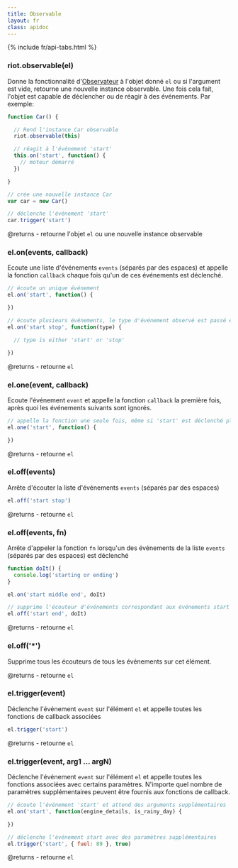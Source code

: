```yaml
---
title: Observable
layout: fr
class: apidoc
---
```


{% include fr/api-tabs.html %}


### <a name="constructor"></a> riot.observable(el)

Donne la fonctionnalité d'[Observateur](http://en.wikipedia.org/wiki/Observer_pattern) à l'objet donné `el` ou si l'argument est vide, retourne une nouvelle instance observable. Une fois cela fait, l'objet est capable de déclencher ou de réagir à des événements. Par exemple:

``` js
function Car() {

  // Rend l'instance Car observable
  riot.observable(this)

  // réagit à l'événement 'start'
  this.on('start', function() {
    // moteur démarré
  })

}

// crée une nouvelle instance Car
var car = new Car()

// déclenche l'événement 'start'
car.trigger('start')
```

@returns - retourne l'objet `el` ou une nouvelle instance observable


### <a name="on"></a> el.on(events, callback)

Ecoute une liste d'événements `events` (séparés par des espaces) et appelle la fonction `callback` chaque fois qu'un de ces événements est déclenché.

``` js
// écoute un unique événement
el.on('start', function() {

})

// écoute plusieurs événements, le type d'événement observé est passé en argument de la fonction callback
el.on('start stop', function(type) {

  // type is either 'start' or 'stop'

})
```

@returns - retourne `el`

### <a name="one"></a> el.one(event, callback)

Ecoute l'événement `event` et appelle la fonction `callback` la première fois, après quoi les événements suivants sont ignorés.

``` js
// appelle la fonction une seule fois, même si 'start' est déclenché plusieurs fois
el.one('start', function() {

})
```

@returns - retourne `el`

### <a name="off"></a> el.off(events)

Arrête d'écouter la liste d'événements `events` (séparés par des espaces)

``` js
el.off('start stop')
```

@returns - retourne `el`

### <a name="off-fn"></a> el.off(events, fn)

Arrête d'appeler la fonction `fn` lorsqu'un des événements de la liste `events` (séparés par des espaces) est déclenché

``` js
function doIt() {
  console.log('starting or ending')
}

el.on('start middle end', doIt)

// supprime l'écouteur d'événements correspondant aux événements start et end et à la fonction doIt
el.off('start end', doIt)
```

@returns - retourne `el`

### <a name="off-all"></a> el.off('*')

Supprime tous les écouteurs de tous les événements sur cet élément.

@returns - retourne `el`


### <a name="trigger"></a> el.trigger(event)

Déclenche l'événement `event` sur l'élément `el` et appelle toutes les fonctions de callback associées

``` js
el.trigger('start')
```

@returns - retourne `el`

### <a name="trigger-args"></a> el.trigger(event, arg1 ... argN)

Déclenche l'événement `event` sur l'élément `el` et appelle toutes les fonctions associées avec certains paramètres. N'importe quel nombre de paramètres supplémentaires peuvent être fournis aux fonctions de callback.

``` js
// écoute l'événement 'start' et attend des arguments supplémentaires
el.on('start', function(engine_details, is_rainy_day) {

})

// déclenche l'événement start avec des paramètres supplémentaires
el.trigger('start', { fuel: 89 }, true)

```

@returns - retourne `el`
